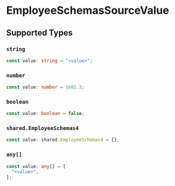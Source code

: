 # EmployeeSchemasSourceValue


## Supported Types

### `string`

```typescript
const value: string = "<value>";
```

### `number`

```typescript
const value: number = 1602.3;
```

### `boolean`

```typescript
const value: boolean = false;
```

### `shared.EmployeeSchemas4`

```typescript
const value: shared.EmployeeSchemas4 = {};
```

### `any[]`

```typescript
const value: any[] = [
  "<value>",
];
```

